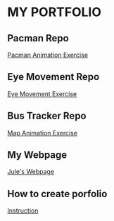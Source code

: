 # MY PORTFOLIO
## Pacman Repo
<a href="http://macgamer22.github.io/Pacman"> Pacman Animation Exercise </a>
## Eye Movement Repo
<a href="http://macgamer22.github.io/EyeMovement"> Eye Movement Exercise </a>
## Bus Tracker Repo
<a href="http://macgamer22.github.io/RealTimeBusTracker"> Map Animation Exercise </a>
## My Webpage
<a href="http://macgamer22.github.io/myWebPage"> Jule's Webpage </a>
## How to create porfolio
<a href="http://macgamer22/How-To-Create-Portfolio"> Instruction </a>
